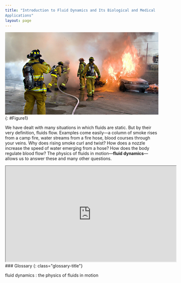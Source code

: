 ```yaml
---
title: "Introduction to Fluid Dynamics and Its Biological and Medical
Applications"
layout: page
---
```


![Photograph shows a group of firefighters in uniform using a hose to put out a fire that is consuming two cars.](../resources/Figure_12_00_01a_D.jpg "Many fluids are flowing in this scene. Water from the hose and smoke from the fire are visible flows. Less visible are the flow of air and the flow of fluids on the ground and within the people fighting the fire. Explore all types of flow, such as visible, implied, turbulent, laminar, and so on, present in this scene. Make a list and discuss the relative energies involved in the various flows, including the level of confidence in your estimates. (credit: Andrew Magill, Flickr)")
{: #Figure1}

We have dealt with many situations in which fluids are static. But by their very
definition, fluids flow. Examples come easily—a column of smoke rises from a
camp fire, water streams from a fire hose, blood courses through your veins. Why
does rising smoke curl and twist? How does a nozzle increase the speed of water
emerging from a hose? How does the body regulate blood flow? The physics of
fluids in motion—**fluid dynamics**—allows us to answer these and many other
questions.

<div class="note" data-label="Video" markdown="1">
<iframe width="560" height="315" src="https://www.youtube.com/embed/GuFHfQlgI1I"  allow="accelerometer; autoplay; clipboard-write; encrypted-media; gyroscope; picture-in-picture" allowfullscreen></iframe>
</div>


<div class="glossary" markdown="1">
### Glossary
{: class="glossary-title"}

fluid dynamics
: the physics of fluids in motion

</div>
